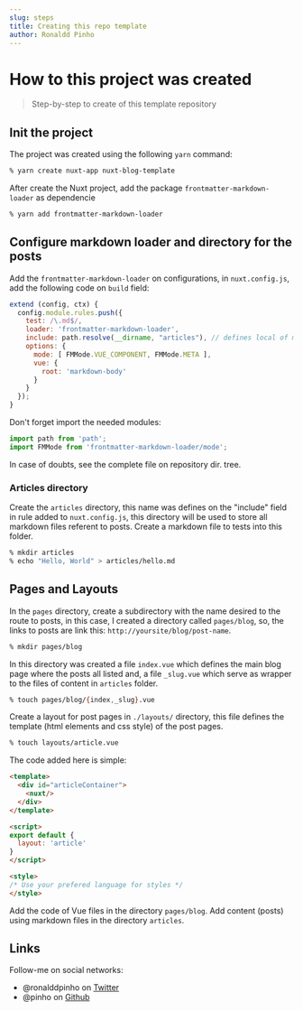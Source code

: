 ```yaml
---
slug: steps
title: Creating this repo template
author: Ronaldd Pinho
---
```


# How to this project was created

> Step-by-step to create of this template repository

## Init the project

The project was created using the following `yarn` command:

```zsh
% yarn create nuxt-app nuxt-blog-template
```

After create the Nuxt project, add the package `frontmatter-markdown-loader` as dependencie
```zsh
% yarn add frontmatter-markdown-loader
```

## Configure markdown loader and directory for the posts

Add the `frontmatter-markdown-loader` on configurations, in `nuxt.config.js`, 
add the following code on `build` field:

```js
extend (config, ctx) {
  config.module.rules.push({
    test: /\.md$/,
    loader: 'frontmatter-markdown-loader',
    include: path.resolve(__dirname, "articles"), // defines local of md files
    options: {
      mode: [ FMMode.VUE_COMPONENT, FMMode.META ],
      vue: {
        root: 'markdown-body'
      }
    }
  });
}
```
Don't forget import the needed modules:

```js
import path from 'path';
import FMMode from 'frontmatter-markdown-loader/mode';
```

In case of doubts, see the complete file on repository dir. tree.

### Articles directory

Create the `articles` directory, this name was defines on the "include" field
in rule added to `nuxt.config.js`, this directory will be used to store all
markdown files referent to posts. Create a markdown file to tests into this folder.

```zsh
% mkdir articles
% echo "Hello, World" > articles/hello.md
```

## Pages and Layouts

In the `pages` directory, create a subdirectory with the name desired to the route
to posts, in this case, I created a directory called `pages/blog`, so, the links
to posts are link this: `http://yoursite/blog/post-name`.

```zsh
% mkdir pages/blog
```

In this directory was created a file `index.vue` which defines the main blog
page where the posts all listed and, a file `_slug.vue` which serve as
wrapper to the files of content in `articles` folder.

```zsh
% touch pages/blog/{index,_slug}.vue
```

Create a layout for post pages in `./layouts/` directory, this file defines the
template (html elements and css style) of the post pages.
```zsh
% touch layouts/article.vue
```

The code added here is simple:
```html
<template>
  <div id="articleContainer">
    <nuxt/>
  </div>
</template>

<script>
export default {
  layout: 'article'
}
</script>

<style>
/* Use your prefered language for styles */
</style>
```

Add the code of Vue files in the directory `pages/blog`.
Add content (posts) using markdown files in the directory `articles`.

## Links

Follow-me on social networks:

* @ronalddpinho on [Twitter](https://twitter.com/ronalddpinho)
* @pinho on [Github](https://github.com/pinho)
